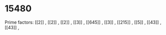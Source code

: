 # 15480

Prime factors: [[2]] , [[2]] , [[2]] , [[3]] , [[645]] , [[3]] , [[215]] , [[5]] , [[43]] , [[43]] , 
